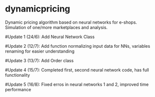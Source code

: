 # dynamicpricing
Dynamic pricing algorithm based on neural networks for e-shops. Simulation of one/more marketplaces and analysis.

#Update 1 (24/6): Add Neural Network Class

#Update 2 (12/7): Add function normalizing input data for NNs, variables renaming for easier understanding

#Update 3 (13/7): Add Order class

#Update 4 (15/7): Completed first, second neural network code, has full functionality

#Update 5 (16/8): Fixed erros in neural networks 1 and 2, improved time performance
